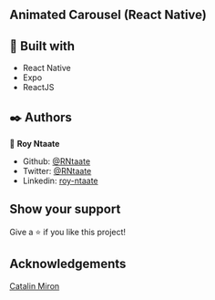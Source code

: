 ## Animated Carousel (React Native)

##  🔧 Built with

- React Native
- Expo
- ReactJS

## ✒️  Authors

👤 **Roy Ntaate**

- Github: [@RNtaate](https://github.com/RNtaate)
- Twitter: [@RNtaate](https://twitter.com/RNtaate)
- Linkedin: [roy-ntaate](https://linkedin.com/in/roy-ntaate)

## Show your support

Give a ⭐️ if you like this project!

## Acknowledgements
[Catalin Miron](https://www.youtube.com/@CatalinMironDev)